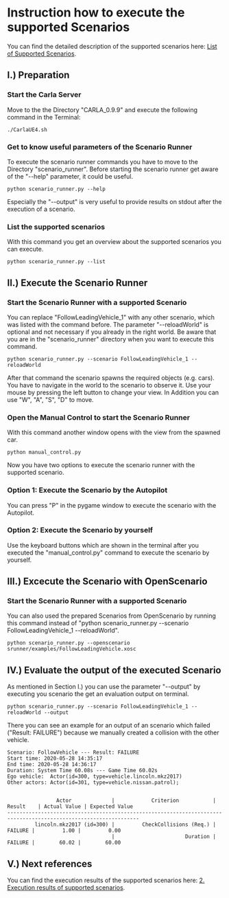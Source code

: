 # Instruction how to execute the supported Scenarios

You can find the detailed description of the supported scenarios here:
[List of Supported Scenarios](list_of_scenarios.md).

## I.) Preparation

### Start the Carla Server
Move to the the Directory "CARLA_0.9.9" and execute the following command in the Terminal:
```
./CarlaUE4.sh
```

### Get to know useful parameters of the Scenario Runner
To execute the scenario runner commands you have to move to the Directory "scenario_runner".
Before starting the scenario runner get aware of the "--help" parameter, it could be useful.
```
python scenario_runner.py --help
```
Especially the "--output" is very useful to provide results on stdout after the execution of a scenario.
### List the supported scenarios
With this command you get an overview about the supported scenarios you can execute.
```
python scenario_runner.py --list
```

## II.) Execute the Scenario Runner

### Start the Scenario Runner with a supported Scenario
You can replace "FollowLeadingVehicle_1" with any other scenario, which was listed with the command before. The parameter "--reloadWorld" is optional and not necessary if you already in the right world. Be aware that you are in the "scenario_runner" directory when you want to execute this command.
```
python scenario_runner.py --scenario FollowLeadingVehicle_1 --reloadWorld
```

After that command the scenario spawns the required objects (e.g. cars). You have to navigate in the world to the scenario to observe it. Use your mouse by pressing the left button to change your view. In Addition you can use "W", "A", "S", "D" to move.

### Open the Manual Control to start the Scenario Runner
With this command another window opens with the view from the spawned car.
```
python manual_control.py
```
Now you have two options to execute the scenario runner with the supported scenario. 

### Option 1: Execute the Scenario by the Autopilot
You can press "P" in the pygame window to execute the scenario with the Autopilot.


### Option 2: Execute the Scenario by yourself
Use the keyboard buttons which are shown in the terminal after you executed the "manual_control.py" command to execute the scenario by yourself.


## III.) Excecute the Scenario with OpenScenario

### Start the Scenario Runner with a supported Scenario
You can also used the prepared Scenarios from OpenScenario by running this command instead of "python scenario_runner.py --scenario FollowLeadingVehicle_1 --reloadWorld".
```
python scenario_runner.py --openscenario srunner/examples/FollowLeadingVehicle.xosc
```


## IV.) Evaluate the output of the executed Scenario
As mentioned in Section I.) you can use the parameter "--output" by executing you scenario the get an evaluation output on terminal.
```
python scenario_runner.py --scenario FollowLeadingVehicle_1 --reloadWorld --output
```
There you can see an example for an output of an scenario which failed ("Result: FAILURE") because we manually created a collision with the other vehicle.
```
Scenario: FollowVehicle --- Result: FAILURE
Start time: 2020-05-28 14:35:17
End time: 2020-05-28 14:36:17
Duration: System Time 60.08s --- Game Time 60.02s
Ego vehicle:  Actor(id=300, type=vehicle.lincoln.mkz2017)
Other actors: Actor(id=301, type=vehicle.nissan.patrol); 


                Actor             |            Criterion           |   Result    | Actual Value | Expected Value 
-----------------------------------------------------------------------------------------------------------------
         lincoln.mkz2017 (id=300) |         CheckCollisions (Req.) |     FAILURE |         1.00 |         0.00 
                                  |                       Duration |     FAILURE |        60.02 |        60.00 
```

## V.) Next references
You can find the execution results of the supported scenarios here: 
[2. Execution results of supported scenarios](Execution_results_of_the_supported_scenarios.md).